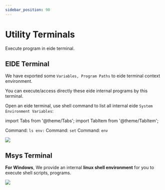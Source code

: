 ```yaml
---
sidebar_position: 90
---
```


# Utility Terminals

Execute program in eide terminal.

## EIDE Terminal

We have exported some `Variables, Program Paths` to eide terminal context environment.

You can execute/access directly these eide internal programs by this terminal.

Open an eide terminal, use shell command to list all internal eide `System Environment Variables`:

import Tabs from '@theme/Tabs';
import TabItem from '@theme/TabItem';

<Tabs>
  <TabItem value="win32" label="Windows (Powershell)" default>
    Command: <code>ls env:</code>
  </TabItem>
  <TabItem value="win32-cmd" label="Windows (CMD)" default>
    Command: <code>set</code>
  </TabItem>
  <TabItem value="linux" label="Linux">
    Command: <code>env</code>
  </TabItem>
</Tabs>

![](/docs_img/eide_terminal.png)

## Msys Terminal

**For Windows**, We provide an internal **linux shell environment** for you to execute shell scripts, programs.

![](/docs_img/eide_msys_bash.png)

